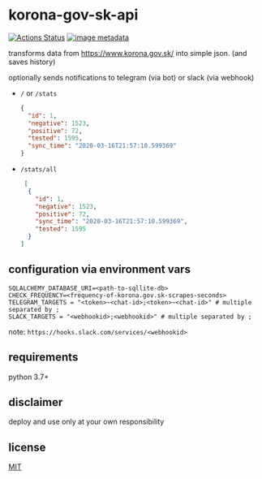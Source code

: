 # korona-gov-sk-api
[![Actions Status](https://github.com/kamko/korona-gov-sk-api/workflows/Docker%20build/badge.svg)](https://github.com/kamko/korona-gov-sk-api/actions "docker build status badge")
[![image metadata](https://images.microbadger.com/badges/image/kamko/korona-gov-sk-api.svg)](https://microbadger.com/images/kamko/korona-gov-sk-api "kamko/echoer image metadata")

transforms data from https://www.korona.gov.sk/ into simple json. (and saves history)

optionally sends notifications to telegram (via bot) or slack (via webhook)

- `/` or `/stats`
    ```json
    {
      "id": 1,
      "negative": 1523,
      "positive": 72,
      "tested": 1595,
      "sync_time": "2020-03-16T21:57:10.599369"
    }
    ```
- `/stats/all`
    ```json
     [
      {
        "id": 1,
        "negative": 1523,
        "positive": 72,
        "sync_time": "2020-03-16T21:57:10.599369",
        "tested": 1595
      }
    ]
    ```

## configuration via environment vars
```
SQLALCHEMY_DATABASE_URI=<path-to-sqllite-db>
CHECK_FREQUENCY=<frequency-of-korona.gov.sk-scrapes-seconds>
TELEGRAM_TARGETS = "<token>~<chat-id>;<token>~<chat-id>" # multiple separated by ;
SLACK_TARGETS = "<webhookid>;<webhookid>" # multiple separated by ;
```

note: `https://hooks.slack.com/services/<webhookid>`

## requirements
python 3.7+

## disclaimer

deploy and use only at your own responsibility

## license
[MIT](LICENSE)
